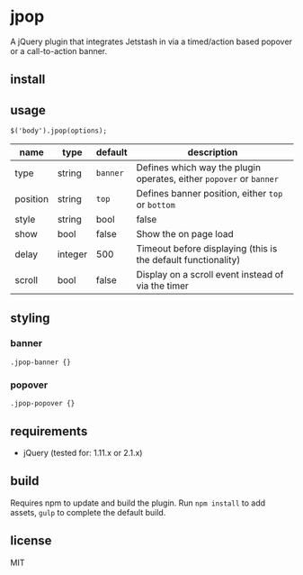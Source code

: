 # jpop

A jQuery plugin that integrates Jetstash in via a timed/action based popover or a call-to-action banner.

## install


## usage

```
$('body').jpop(options);
```

| name       | type         | default     | description                                                                  |
| ---------- | -----------  | ----------- | -----------                                                                  |
| type       | string       | `banner`    | Defines which way the plugin operates, either `popover` or `banner`          |
| position   | string       | `top`       | Defines banner position, either `top` or `bottom`                            |
| style      | string|bool  | false       | Load one of our provided stylesheets, defaults to false                      |
| show       | bool         | false       | Show the on page load                                                        |
| delay      | integer      | 500         | Timeout before displaying (this is the default functionality)                |
| scroll     | bool         | false       | Display on a scroll event instead of via the timer                           |

## styling

### banner
```
.jpop-banner {}

```

### popover
```
.jpop-popover {}
```

## requirements

- jQuery (tested for: 1.11.x or 2.1.x)

## build

Requires npm to update and build the plugin. Run `npm install` to add assets, `gulp` to complete the default build.

## license

MIT

